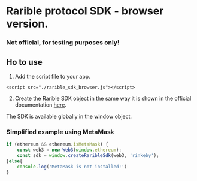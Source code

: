 # Rarible protocol SDK - browser version.
### **Not official, for testing purposes only!**

## Ho to use
1) Add the script file to your app.

```
<script src="./rarible_sdk_browser.js"></script>
```

2) Create the Rarible SDK object in the same way it is shown in the official documentation [here](https://github.com/rarible/protocol-ethereum-sdk/tree/master/packages/protocol-ethereum-sdk). 

The SDK is available globally in the window object.

### Simplified example using MetaMask

```Javascript
if (ethereum && ethereum.isMetaMask) {
    const web3 = new Web3(window.ethereum);
    const sdk = window.createRaribleSdk(web3, 'rinkeby');
}else{
    console.log('MetaMask is not installed!')
}
```
